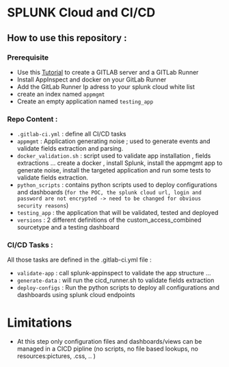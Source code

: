 # SPLUNK Cloud and CI/CD

## How to use this repository :

### Prerequisite 
* Use this [Tutorial](https://embeddedinventor.com/complete-guide-to-setting-up-gitlab-locally-on-mac/) to create a GITLAB server and a GITLab Runner
* Install AppInspect and docker on your GitLab Runner
* Add the GitLab Runner Ip adress to your splunk cloud white list 
* create an index named `appmgmt`
* Create an empty application named `testing_app`

### Repo Content :
* `.gitlab-ci.yml` : define all CI/CD tasks
* `appmgmt` : Application generating noise ; used to generate events and validate fields extraction and parsing.
* `docker_validation.sh` : script used to validate app installation , fields extractions ... create a docker , install Splunk, install the appmgmt app to generate noise, install the targeted application and run some tests to validate fields extraction.
* `python_scripts` : contains python scripts used to deploy configurations and dashboards (`for the POC, the splunk cloud url, login and password are not encrypted -> need to be changed for obvious security reasons`)
* `testing_app` : the application that will be validated, tested and deployed 
* `versions` : 2 different definitions of the custom_access_combined sourcetype and a testing dashboard 

### CI/CD Tasks :
All those tasks are defined in the .gitlab-ci.yml file :
* `validate-app` : call splunk-appinspect to validate the app structure ...
* `generate-data` : will run the cicd_runner.sh to validate fields extraction
* `deploy-configs` : Run the python scripts to deploy all configurations and dashboards using splunk cloud endpoints


# Limitations
* At this step only configuration files and dashboards/views can be managed in a CICD pipline (no scripts, no file based lookups, no resources:pictures, .css, .. )

